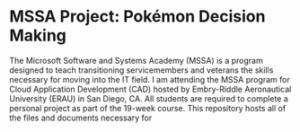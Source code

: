 # MSSA Project: Pokémon Decision Making
The Microsoft Software and Systems Academy (MSSA) is a program designed to teach transitioning servicemembers and veterans the skills necessary for moving into the IT field. I am attending the MSSA program for Cloud Application Development (CAD) hosted by Embry-Riddle Aeronautical University (ERAU) in San Diego, CA. All students are required to complete a personal project as part of the 19-week course. This repository hosts all of the files and documents necessary for 

<!--stackedit_data:
eyJoaXN0b3J5IjpbLTIwMjE3Mjc1MzMsLTE1NDU4NDcyNzAsLT
YzNDU2NjI3MF19
-->